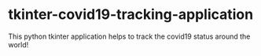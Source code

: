 # tkinter-covid19-tracking-application
This python tkinter application helps to track the covid19 status around the world!
